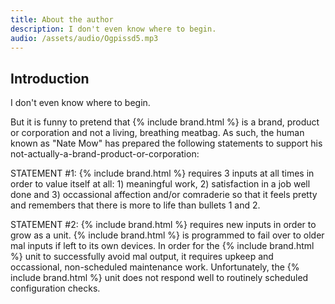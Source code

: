 ```yaml
---
title: About the author
description: I don't even know where to begin.
audio: /assets/audio/Ogpissd5.mp3
---
```


## Introduction

I don't even know where to begin.

But it is funny to pretend that {% include brand.html %} is a brand, product or corporation and not a living, breathing meatbag. As such, the human known as "Nate Mow" has prepared the following statements to support his not-actually-a-brand-product-or-corporation:

STATEMENT #1: {% include brand.html %} requires 3 inputs at all times in order to value itself at all: 1) meaningful work, 2) satisfaction in a job well done and 3) occassional affection and/or comraderie so that it feels pretty and remembers that there is more to life than bullets 1 and 2.

STATEMENT #2: {% include brand.html %} requires new inputs in order to grow as a unit. {% include brand.html %} is programmed to fail over to older mal inputs if left to its own devices. In order for the {% include brand.html %} unit to successfully avoid mal output, it requires upkeep and occassional, non-scheduled maintenance work. Unfortunately, the {% include brand.html %} unit does not respond well to routinely scheduled configuration checks.
